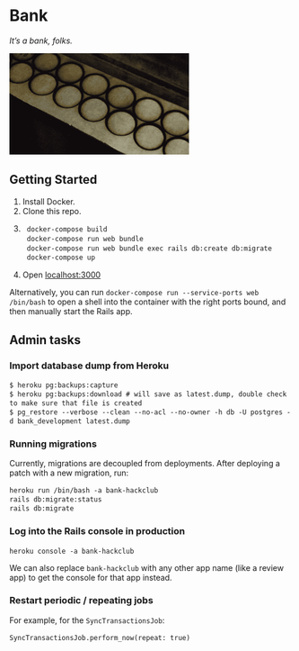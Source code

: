 # Bank

_It’s a bank, folks._

![Hack Club Bank](hack_club_bank_laser.gif)

## Getting Started

1. Install Docker.
2. Clone this repo.
3. ```sh
    docker-compose build
    docker-compose run web bundle
    docker-compose run web bundle exec rails db:create db:migrate
    docker-compose up
   ```
4. Open [localhost:3000](http://localhost:3000)

Alternatively, you can run `docker-compose run --service-ports web /bin/bash` to open a shell into the container with the right ports bound, and then manually start the Rails app.

## Admin tasks

### Import database dump from Heroku

    $ heroku pg:backups:capture
    $ heroku pg:backups:download # will save as latest.dump, double check to make sure that file is created
    $ pg_restore --verbose --clean --no-acl --no-owner -h db -U postgres -d bank_development latest.dump

### Running migrations

Currently, migrations are decoupled from deployments. After deploying a patch with a new migration, run:

```
heroku run /bin/bash -a bank-hackclub
rails db:migrate:status
rails db:migrate
```

### Log into the Rails console in production

```
heroku console -a bank-hackclub
```

We can also replace `bank-hackclub` with any other app name (like a review app) to get the console for that app instead.

### Restart periodic / repeating jobs

For example, for the `SyncTransactionsJob`:

```
SyncTransactionsJob.perform_now(repeat: true)
```

